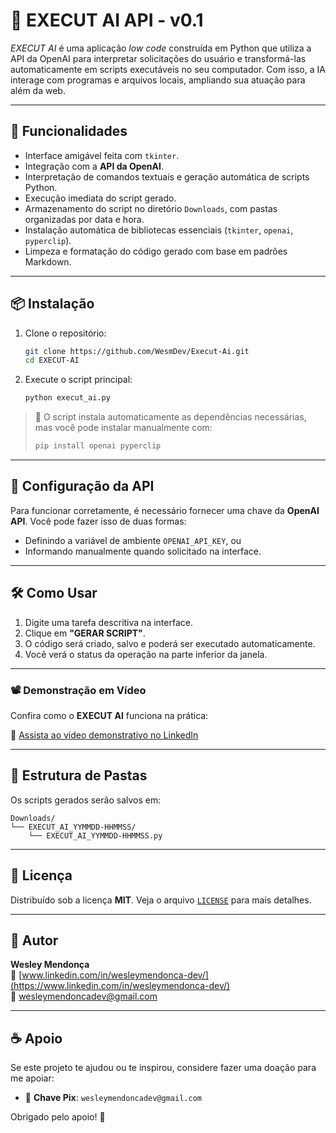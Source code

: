 # 🤖 EXECUT AI API - v0.1

*EXECUT AI* é uma aplicação *low code* construída em Python que utiliza a API da OpenAI para interpretar solicitações do usuário e transformá-las automaticamente em scripts executáveis no seu computador. Com isso, a IA interage com programas e arquivos locais, ampliando sua atuação para além da web.

---

## 🚀 Funcionalidades

- Interface amigável feita com `tkinter`.
- Integração com a **API da OpenAI**.
- Interpretação de comandos textuais e geração automática de scripts Python.
- Execução imediata do script gerado.
- Armazenamento do script no diretório `Downloads`, com pastas organizadas por data e hora.
- Instalação automática de bibliotecas essenciais (`tkinter`, `openai`, `pyperclip`).
- Limpeza e formatação do código gerado com base em padrões Markdown.

---

## 📦 Instalação

1. Clone o repositório:
   ```bash
   git clone https://github.com/WesmDev/Execut-Ai.git
   cd EXECUT-AI
   ```

2. Execute o script principal:
   ```bash
   python execut_ai.py
   ```

> 📝 O script instala automaticamente as dependências necessárias, mas você pode instalar manualmente com:
> ```bash
> pip install openai pyperclip
> ```

---

## 🔐 Configuração da API

Para funcionar corretamente, é necessário fornecer uma chave da **OpenAI API**. Você pode fazer isso de duas formas:

- Definindo a variável de ambiente `OPENAI_API_KEY`, ou
- Informando manualmente quando solicitado na interface.

---

## 🛠️ Como Usar

1. Digite uma tarefa descritiva na interface.
2. Clique em **"GERAR SCRIPT"**.
3. O código será criado, salvo e poderá ser executado automaticamente.
4. Você verá o status da operação na parte inferior da janela.

---

### 📽️ Demonstração em Vídeo

Confira como o **EXECUT AI** funciona na prática:

🔗 [Assista ao vídeo demonstrativo no LinkedIn](https://www.linkedin.com/posts/wesleymendonca-dev_inovacao-innovation-tecnologia-activity-7317883144429363200-qqMU?utm_source=share&utm_medium=member_desktop&rcm=ACoAACKe8HMBEIVD2ZA-0C686DfwjjASTzJiVXs)

---

## 📁 Estrutura de Pastas

Os scripts gerados serão salvos em:

```
Downloads/
└── EXECUT_AI_YYMMDD-HHMMSS/
    └── EXECUT_AI_YYMMDD-HHMMSS.py
```

---

## 📝 Licença

Distribuído sob a licença **MIT**. Veja o arquivo [`LICENSE`](LICENSE) para mais detalhes.

---

## 👤 Autor

**Wesley Mendonça**  
🔗 [www.linkedin.com/in/wesleymendonca-dev/](https://www.linkedin.com/in/wesleymendonca-dev/)  
📧 wesleymendoncadev@gmail.com

---

## ☕ Apoio

Se este projeto te ajudou ou te inspirou, considere fazer uma doação para me apoiar:

- 💖 **Chave Pix**: `wesleymendoncadev@gmail.com`

Obrigado pelo apoio! 🙏

